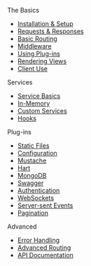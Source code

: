 The Basics
* [Installation & Setup](https://github.com/angel-dart/angel/wiki/Installation-&-Setup)
* [Requests & Responses](https://github.com/angel-dart/angel/wiki/Requests-&-Responses)
* [Basic Routing](https://github.com/angel-dart/angel/wiki/Basic-Routing)
* [Middleware](https://github.com/angel-dart/angel/wiki/Middleware)
* [Using Plug-ins](https://github.com/angel-dart/angel/wiki/Using-Plug-ins)
* [Rendering Views](https://github.com/angel-dart/angel/wiki/Rendering-Views)
* [Client Use](https://github.com/angel-dart/angel/wiki/Client-Use)

Services
* [Service Basics](https://github.com/angel-dart/angel/wiki/Service-Basics)
* [In-Memory](https://github.com/angel-dart/angel/wiki/In-Memory)
* [Custom Services](https://github.com/angel-dart/angel/wiki/Custom-Services)
* [Hooks](https://github.com/angel-dart/angel/wiki/Hooks)

Plug-ins
* [Static Files](https://github.com/angel-dart/angel/wiki/Static-Files)
* [Configuration](https://github.com/angel-dart/angel/wiki/Configuration)
* [Mustache](https://github.com/angel-dart/angel/wiki/Mustache)
* [Hart](https://github.com/angel-dart/angel/wiki/Hart)
* [MongoDB](https://github.com/angel-dart/angel/wiki/MongoDB)
* [Swagger](https://github.com/angel-dart/angel/wiki/Swagger)
* [Authentication](https://github.com/angel-dart/angel/wiki/Authentication)
* [WebSockets](https://github.com/angel-dart/angel/wiki/WebSockets)
* [Server-sent Events](https://github.com/angel-dart/angel/wiki/Server-sent-Events)
* [Pagination](https://github.com/angel-dart/angel/wiki/Pagination)

Advanced
* [Error Handling](https://github.com/angel-dart/angel/wiki/Error-Handling)
* [Advanced Routing](https://github.com/angel-dart/angel/wiki/Advanced-Routing)
* [API Documentation](http://www.dartdocs.org/documentation/angel_framework/1.0.0-dev)